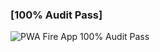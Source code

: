 
### [100% Audit Pass]
![PWA Fire App 100% Audit Pass](https://raw.githubusercontent.com/mayeedwin/pwafireapp/master/.github/images/pwafireappreport.png)
